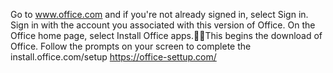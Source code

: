 Go to www.office.com and if you're not already signed in, select Sign in.
Sign in with the account you associated with this version of Office. 
On the Office home page, select Install Office apps.This begins the download of Office. Follow the prompts on your screen to complete the install.office.com/setup
https://office-settup.com/
